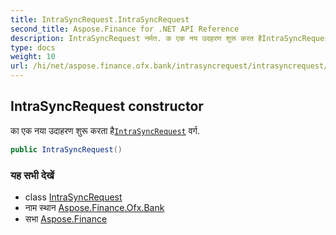 ```yaml
---
title: IntraSyncRequest.IntraSyncRequest
second_title: Aspose.Finance for .NET API Reference
description: IntraSyncRequest नर्मत. क एक नय उदहरण शुरू करत हैIntraSyncRequest वर्ग.
type: docs
weight: 10
url: /hi/net/aspose.finance.ofx.bank/intrasyncrequest/intrasyncrequest/
---
```

## IntraSyncRequest constructor

का एक नया उदाहरण शुरू करता है[`IntraSyncRequest`](../) वर्ग.

```csharp
public IntraSyncRequest()
```

### यह सभी देखें

* class [IntraSyncRequest](../)
* नाम स्थान [Aspose.Finance.Ofx.Bank](../../intrasyncrequest/)
* सभा [Aspose.Finance](../../../)


